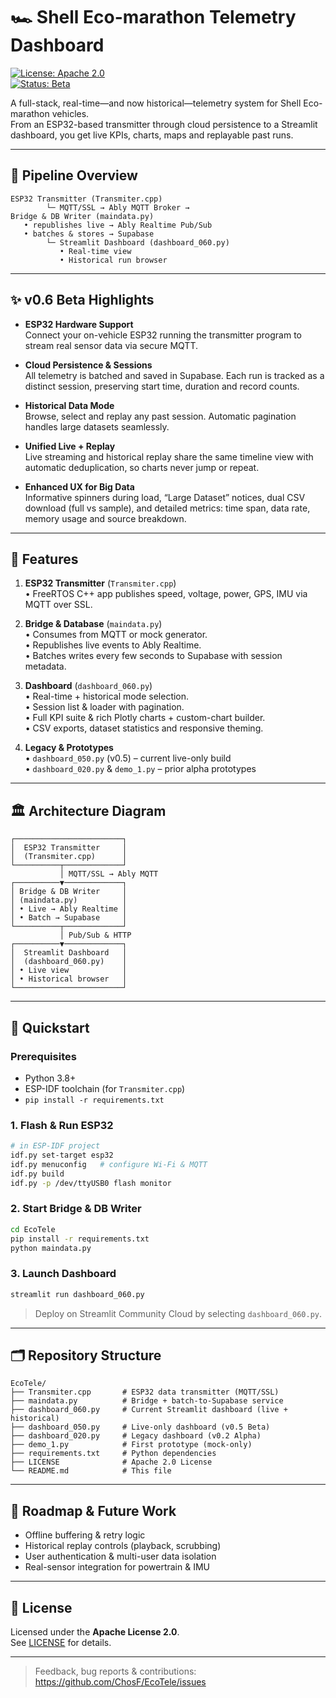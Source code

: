 # 🏎️ Shell Eco-marathon Telemetry Dashboard

[![License: Apache 2.0](https://img.shields.io/badge/license-Apache%202.0-blue)](LICENSE)  
[![Status: Beta](https://img.shields.io/badge/status-beta-yellow)](https://github.com/ChosF/EcoTele/releases/tag/Dashboard_Beta)  

A full-stack, real-time—and now historical—telemetry system for Shell Eco-marathon vehicles.  
From an ESP32-based transmitter through cloud persistence to a Streamlit dashboard, you get live KPIs, charts, maps and replayable past runs.

---

## 🚀 Pipeline Overview

```text
ESP32 Transmitter (Transmiter.cpp)
        └─ MQTT/SSL → Ably MQTT Broker →
Bridge & DB Writer (maindata.py)
   • republishes live → Ably Realtime Pub/Sub
   • batches & stores → Supabase
        └─ Streamlit Dashboard (dashboard_060.py)
           • Real-time view
           • Historical run browser
```

---

## ✨ v0.6 Beta Highlights

- **ESP32 Hardware Support**  
  Connect your on-vehicle ESP32 running the transmitter program to stream real sensor data via secure MQTT.

- **Cloud Persistence & Sessions**  
  All telemetry is batched and saved in Supabase. Each run is tracked as a distinct session, preserving start time, duration and record counts.

- **Historical Data Mode**  
  Browse, select and replay any past session. Automatic pagination handles large datasets seamlessly.

- **Unified Live + Replay**  
  Live streaming and historical replay share the same timeline view with automatic deduplication, so charts never jump or repeat.

- **Enhanced UX for Big Data**  
  Informative spinners during load, “Large Dataset” notices, dual CSV download (full vs sample), and detailed metrics: time span, data rate, memory usage and source breakdown.

---

## 🎯 Features

1. **ESP32 Transmitter** (`Transmiter.cpp`)  
   • FreeRTOS C++ app publishes speed, voltage, power, GPS, IMU via MQTT over SSL.  

2. **Bridge & Database** (`maindata.py`)  
   • Consumes from MQTT or mock generator.  
   • Republishes live events to Ably Realtime.  
   • Batches writes every few seconds to Supabase with session metadata.  

3. **Dashboard** (`dashboard_060.py`)  
   • Real-time + historical mode selection.  
   • Session list & loader with pagination.  
   • Full KPI suite & rich Plotly charts + custom-chart builder.  
   • CSV exports, dataset statistics and responsive theming.  

4. **Legacy & Prototypes**  
   • `dashboard_050.py` (v0.5) – current live-only build  
   • `dashboard_020.py` & `demo_1.py` – prior alpha prototypes  

---

## 🏛️ Architecture Diagram

```text
┌────────────────────────┐
│  ESP32 Transmitter     │
│  (Transmiter.cpp)      │
└──────────┬─────────────┘
           │ MQTT/SSL → Ably MQTT 
┌──────────▼─────────────┐
│ Bridge & DB Writer     │
│ (maindata.py)          │
│ • Live → Ably Realtime │
│ • Batch → Supabase     │
└──────────┬─────────────┘
           │ Pub/Sub & HTTP 
┌──────────▼─────────────┐
│  Streamlit Dashboard   │
│  (dashboard_060.py)    │
│ • Live view            │
│ • Historical browser   │
└────────────────────────┘
```

---

## 🏃 Quickstart

### Prerequisites

- Python 3.8+  
- ESP-IDF toolchain (for `Transmiter.cpp`)  
- `pip install -r requirements.txt`  

### 1. Flash & Run ESP32

```bash
# in ESP-IDF project
idf.py set-target esp32
idf.py menuconfig   # configure Wi-Fi & MQTT
idf.py build
idf.py -p /dev/ttyUSB0 flash monitor
```

### 2. Start Bridge & DB Writer

```bash
cd EcoTele
pip install -r requirements.txt
python maindata.py
```

### 3. Launch Dashboard

```bash
streamlit run dashboard_060.py
```

> Deploy on Streamlit Community Cloud by selecting `dashboard_060.py`.

---

## 🗂️ Repository Structure

```
EcoTele/
├── Transmiter.cpp       # ESP32 data transmitter (MQTT/SSL)
├── maindata.py          # Bridge + batch-to-Supabase service
├── dashboard_060.py     # Current Streamlit dashboard (live + historical)
├── dashboard_050.py     # Live-only dashboard (v0.5 Beta)
├── dashboard_020.py     # Legacy dashboard (v0.2 Alpha)
├── demo_1.py            # First prototype (mock-only)
├── requirements.txt     # Python dependencies
├── LICENSE              # Apache 2.0 License
└── README.md            # This file
```

---

## 🚧 Roadmap & Future Work

- Offline buffering & retry logic  
- Historical replay controls (playback, scrubbing)  
- User authentication & multi-user data isolation  
- Real-sensor integration for powertrain & IMU  

---

## 📄 License

Licensed under the **Apache License 2.0**.  
See [LICENSE](LICENSE) for details.

---

> Feedback, bug reports & contributions:  
> https://github.com/ChosF/EcoTele/issues
